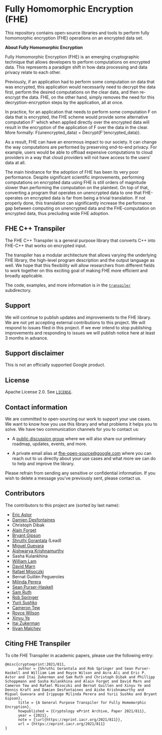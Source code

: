 # Fully Homomorphic Encryption (FHE)

This repository contains open-source libraries and tools to perform fully
homomorphic encryption (FHE) operations on an encrypted data set.

**About Fully Homomorphic Encryption**

Fully Homomorphic Encryption (FHE) is an emerging cryptographic technique that
allows developers to perform computations on encrypted data. This represents a
paradigm shift in how data processing and data privacy relate to each other.

Previously, if an application had to perform some computation on data that was
encrypted, this application would necessarily need to decrypt the data first,
perform the desired computations on the clear data, and then re-encrypt the
data. FHE, on the other hand, simply removes the need for this
decryption-encryption steps by the application, all at once.

In practice, for an application that needs to perform some computation F on data
that is encrypted, the FHE scheme would provide some alternative computation F'
which when applied directly over the encrypted data will result in the
encryption of the application of F over the data in the clear. More formally:
F(unencrypted_data) = Decrypt(F'(encrypted_data)).

As a result, FHE can have an enormous impact to our society. It can change the
way computations are performed by preserving end-to-end privacy. For example,
users would be able to offload expensive computations to cloud providers in a
way that cloud providers will not have access to the users' data at all.

The main hindrance for the adoption of FHE has been its very poor performance.
Despite significant scientific improvements, performing computations on
encrypted data using FHE is still orders of magnitude slower than performing the
computation on the plaintext. On top of that, converting a program that operates
on unencrypted data to one that FHE-operates on encrypted data is far from being
a trivial translation. If not properly done, this translation can significantly
increase the performance gap between computing on unencrypted data and the 
FHE-computation on encrypted data, thus precluding wide FHE adoption.

## FHE C++ Transpiler

The FHE C++ Transpiler is a general purpose library that converts C++ into
FHE-C++ that works on encrypted input.

The transpiler has a modular architecture that allows varying the underlying FHE
library, the high-level program description and the output language as well. We
hope that this flexibility will allow researchers from different fields to work
together on this exciting goal of making FHE more efficient and broadly
applicable.

The code, examples, and more information is in the [`transpiler`](./transpiler/)
subdirectory.

## Support

We will continue to publish updates and improvements to the FHE library. We are
not yet accepting external contributions to this project. We will respond to
issues filed in this project. If we ever intend to stop publishing improvements
and responding to issues we will publish notice here at least 3 months in
advance.

## Support disclaimer

This is not an officially supported Google product.

## License

Apache License 2.0. See [`LICENSE`](./LICENSE).

## Contact information

We are committed to open-sourcing our work to support your use cases. We want to
know how you use this library and what problems it helps you to solve. We have
two communication channels for you to contact us:

* A [public discussion group](https://groups.google.com/g/fhe-open-source-users)
where we will also share our preliminary roadmap, updates, events, and more.

* A private email alias at
[fhe-open-source@google.com](mailto:fhe-open-source@google.com)
where you can reach out to us directly about your use cases and what more we can
do to help and improve the library.

Please refrain from sending any sensitive or confidential information. If you
wish to delete a message you've previously sent, please contact us.

## Contributors

The contributors to this project are (sorted by last name):

- [Eric Astor](https://github.com/ericastor)
- [Damien Desfontaines](https://desfontain.es/serious.html)
- Christoph Dibak
- [Alain Forget](https://people.scs.carleton.ca/~aforget/)
- [Bryant Gipson](https://www.linkedin.com/in/bryant-gipson-33478419)
- [Shruthi Gorantala](https://github.com/code-perspective) (Lead)
- [Miguel Guevara](https://www.linkedin.com/in/miguel-guevara-8a5a332a)
- [Aishwarya Krishnamurthy](https://www.linkedin.com/in/aishe-k)
- Sasha Kulankhina
- [William Lam](https://www.linkedin.com/in/william-m-lam)
- [David Marn](http://dmarn.org)
- [Rafael Misoczki](https://www.linkedin.com/in/rafael-misoczki-phd-24b33013)
- Bernat Guillén Pegueroles
- [Milinda Perera](https://milinda-perera.com)
- [Sean Purser-Haskell](https://www.linkedin.com/in/sean-purser-haskell-30b5268)
- [Sam Ruth](https://www.linkedin.com/in/samuelruth)
- [Rob Springer](https://github.com/RobSpringer)
- [Yurii Sushko](https://www.linkedin.com/in/midnighter)
- [Cameron Tew](https://github.com/cam2337)
- [Royce Wilson](https://research.google/people/RoyceJWilson)
- [Xinyu Ye](https://github.com/xinyuye)
- [Itai Zukerman](https://github.com/izuk)
- [Iliyan Malchev](https://github.com/malchev)


## Citing FHE Transpiler
To cite FHE Transpiler in academic papers, please use the following entry:
```shell
@misc{cryptoeprint:2021/811,
      author = {Shruthi Gorantala and Rob Springer and Sean Purser-Haskell and William Lam and Royce Wilson and Asra Ali and Eric P. Astor and Itai Zukerman and Sam Ruth and Christoph Dibak and Phillipp Schoppmann and Sasha Kulankhina and Alain Forget and David Marn and Cameron Tew and Rafael Misoczki and Bernat Guillen and Xinyu Ye and Dennis Kraft and Damien Desfontaines and Aishe Krishnamurthy and Miguel Guevara and Irippuge Milinda Perera and Yurii Sushko and Bryant Gipson},
      title = {A General Purpose Transpiler for Fully Homomorphic Encryption},
      howpublished = {Cryptology ePrint Archive, Paper 2021/811},
      year = {2021},
      note = {\url{https://eprint.iacr.org/2021/811}},
      url = {https://eprint.iacr.org/2021/811}
}
```
